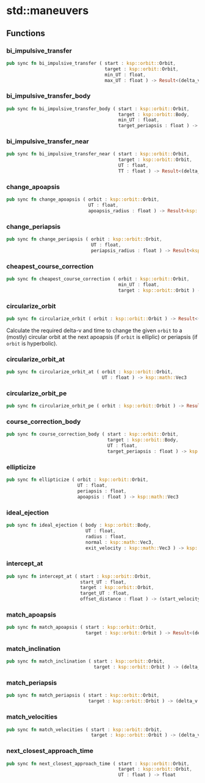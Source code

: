 # std::maneuvers



## Functions


### bi_impulsive_transfer

```rust
pub sync fn bi_impulsive_transfer ( start : ksp::orbit::Orbit,
                                    target : ksp::orbit::Orbit,
                                    min_UT : float,
                                    max_UT : float ) -> Result<(delta_v : ksp::math::Vec3, TT : float, UT : float), string>
```



### bi_impulsive_transfer_body

```rust
pub sync fn bi_impulsive_transfer_body ( start : ksp::orbit::Orbit,
                                         target : ksp::orbit::Body,
                                         min_UT : float,
                                         target_periapsis : float ) -> Result<(delta_v : ksp::math::Vec3, TT : float, UT : float), string>
```



### bi_impulsive_transfer_near

```rust
pub sync fn bi_impulsive_transfer_near ( start : ksp::orbit::Orbit,
                                         target : ksp::orbit::Orbit,
                                         UT : float,
                                         TT : float ) -> Result<(delta_v : ksp::math::Vec3, TT : float, UT : float), string>
```



### change_apoapsis

```rust
pub sync fn change_apoapsis ( orbit : ksp::orbit::Orbit,
                              UT : float,
                              apoapsis_radius : float ) -> Result<ksp::math::Vec3, string>
```



### change_periapsis

```rust
pub sync fn change_periapsis ( orbit : ksp::orbit::Orbit,
                               UT : float,
                               periapsis_radius : float ) -> Result<ksp::math::Vec3, string>
```



### cheapest_course_correction

```rust
pub sync fn cheapest_course_correction ( orbit : ksp::orbit::Orbit,
                                         min_UT : float,
                                         target : ksp::orbit::Orbit ) -> (delta_v : ksp::math::Vec3, UT : float)
```



### circularize_orbit

```rust
pub sync fn circularize_orbit ( orbit : ksp::orbit::Orbit ) -> Result<(delta_v : ksp::math::Vec3, UT : float), string>
```

Calculate the required delta-v and time to change the given `orbit`
to a (mostly) circular orbit at the next apoapsis (if `orbit` is elliplic)
or periapsis (if `orbit` is hyperbolic).

### circularize_orbit_at

```rust
pub sync fn circularize_orbit_at ( orbit : ksp::orbit::Orbit,
                                   UT : float ) -> ksp::math::Vec3
```



### circularize_orbit_pe

```rust
pub sync fn circularize_orbit_pe ( orbit : ksp::orbit::Orbit ) -> Result<(delta_v : ksp::math::Vec3, UT : float), string>
```



### course_correction_body

```rust
pub sync fn course_correction_body ( start : ksp::orbit::Orbit,
                                     target : ksp::orbit::Body,
                                     UT : float,
                                     target_periapsis : float ) -> ksp::math::Vec3
```



### ellipticize

```rust
pub sync fn ellipticize ( orbit : ksp::orbit::Orbit,
                          UT : float,
                          periapsis : float,
                          apoapsis : float ) -> ksp::math::Vec3
```



### ideal_ejection

```rust
pub sync fn ideal_ejection ( body : ksp::orbit::Body,
                             UT : float,
                             radius : float,
                             normal : ksp::math::Vec3,
                             exit_velocity : ksp::math::Vec3 ) -> ksp::orbit::Orbit
```



### intercept_at

```rust
pub sync fn intercept_at ( start : ksp::orbit::Orbit,
                           start_UT : float,
                           target : ksp::orbit::Orbit,
                           target_UT : float,
                           offset_distance : float ) -> (start_velocity : ksp::math::Vec3, target_velocity : ksp::math::Vec3)
```



### match_apoapsis

```rust
pub sync fn match_apoapsis ( start : ksp::orbit::Orbit,
                             target : ksp::orbit::Orbit ) -> Result<(delta_v : ksp::math::Vec3, UT : float), string>
```



### match_inclination

```rust
pub sync fn match_inclination ( start : ksp::orbit::Orbit,
                                target : ksp::orbit::Orbit ) -> (delta_v : ksp::math::Vec3, UT : float)
```



### match_periapsis

```rust
pub sync fn match_periapsis ( start : ksp::orbit::Orbit,
                              target : ksp::orbit::Orbit ) -> (delta_v : ksp::math::Vec3, UT : float)
```



### match_velocities

```rust
pub sync fn match_velocities ( start : ksp::orbit::Orbit,
                               target : ksp::orbit::Orbit ) -> (delta_v : ksp::math::Vec3, UT : float)
```



### next_closest_approach_time

```rust
pub sync fn next_closest_approach_time ( start : ksp::orbit::Orbit,
                                         target : ksp::orbit::Orbit,
                                         UT : float ) -> float
```



